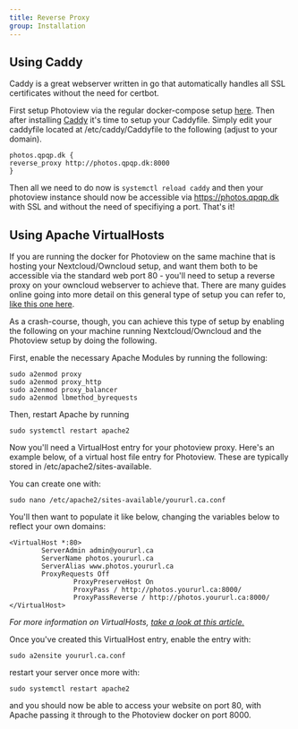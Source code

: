 ```yaml
---
title: Reverse Proxy
group: Installation
---
```


## Using Caddy

Caddy is a great webserver written in go that automatically handles all SSL certificates without the need for certbot.

First setup Photoview via the regular docker-compose setup [here](https://photoview.github.io/docs/getting-started/). Then after installing [Caddy](https://caddyserver.com/docs/install) it's time to setup your Caddyfile. Simply edit your caddyfile located at /etc/caddy/Caddyfile to the following (adjust to your domain).

```
photos.qpqp.dk {
reverse_proxy http://photos.qpqp.dk:8000
}
```

Then all we need to do now is `systemctl reload caddy` and then your photoview instance should now be accessible via https://photos.qpqp.dk with SSL and without the need of specifiying a port. That's it!

## Using Apache VirtualHosts

If you are running the docker for Photoview on the same machine that is hosting your Nextcloud/Owncloud setup, and want them both to be accessible via the standard web port 80 - you'll need to setup a reverse proxy on your owncloud webserver to achieve that. There are many guides online going into more detail on this general type of setup you can refer to, [like this one here](https://www.digitalocean.com/community/tutorials/how-to-use-apache-as-a-reverse-proxy-with-mod_proxy-on-ubuntu-16-04).

As a crash-course, though, you can achieve this type of setup by enabling the following on your machine running Nextcloud/Owncloud and the Photoview setup by doing the following.

First, enable the necessary Apache Modules by running the following:

```
sudo a2enmod proxy
sudo a2enmod proxy_http
sudo a2enmod proxy_balancer
sudo a2enmod lbmethod_byrequests
```

Then, restart Apache by running

```
sudo systemctl restart apache2
```

Now you'll need a VirtualHost entry for your photoview proxy. Here's an example below, of a virtual host file entry for Photoview. These are typically stored in /etc/apache2/sites-available.

You can create one with:

```
sudo nano /etc/apache2/sites-available/yoururl.ca.conf
```

You'll then want to populate it like below, changing the variables below to reflect your own domains:

```
<VirtualHost *:80>
        ServerAdmin admin@yoururl.ca
        ServerName photos.yoururl.ca
        ServerAlias www.photos.yoururl.ca
        ProxyRequests Off
                ProxyPreserveHost On
                ProxyPass / http://photos.yoururl.ca:8000/
                ProxyPassReverse / http://photos.yoururl.ca:8000/
</VirtualHost>
```

_For more information on VirtualHosts, [take a look at this article.](https://www.digitalocean.com/community/tutorials/how-to-set-up-apache-virtual-hosts-on-ubuntu-18-04)_

Once you've created this VirtualHost entry, enable the entry with:

```
sudo a2ensite yoururl.ca.conf
```

restart your server once more with:

```
sudo systemctl restart apache2
```

and you should now be able to access your website on port 80, with Apache passing it through to the Photoview docker on port 8000.
